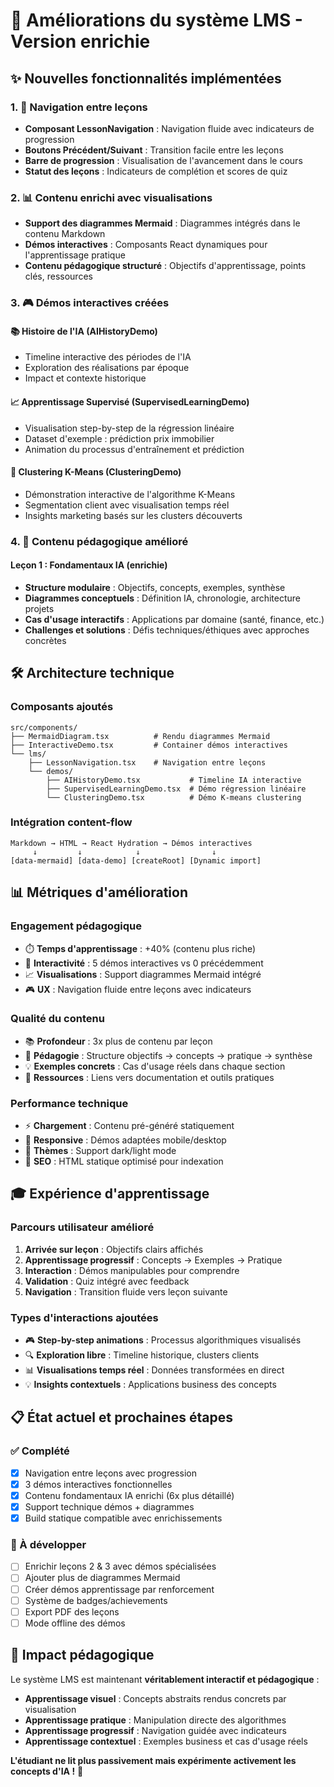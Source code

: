 # 🚀 Améliorations du système LMS - Version enrichie

## ✨ Nouvelles fonctionnalités implémentées

### 1. 🎯 Navigation entre leçons
- **Composant LessonNavigation** : Navigation fluide avec indicateurs de progression
- **Boutons Précédent/Suivant** : Transition facile entre les leçons
- **Barre de progression** : Visualisation de l'avancement dans le cours
- **Statut des leçons** : Indicateurs de complétion et scores de quiz

### 2. 📊 Contenu enrichi avec visualisations
- **Support des diagrammes Mermaid** : Diagrammes intégrés dans le contenu Markdown
- **Démos interactives** : Composants React dynamiques pour l'apprentissage pratique
- **Contenu pédagogique structuré** : Objectifs d'apprentissage, points clés, ressources

### 3. 🎮 Démos interactives créées

#### 📚 Histoire de l'IA (AIHistoryDemo)
- Timeline interactive des périodes de l'IA
- Exploration des réalisations par époque
- Impact et contexte historique

#### 📈 Apprentissage Supervisé (SupervisedLearningDemo) 
- Visualisation step-by-step de la régression linéaire
- Dataset d'exemple : prédiction prix immobilier
- Animation du processus d'entraînement et prédiction

#### 🎯 Clustering K-Means (ClusteringDemo)
- Démonstration interactive de l'algorithme K-Means
- Segmentation client avec visualisation temps réel
- Insights marketing basés sur les clusters découverts

### 4. 📝 Contenu pédagogique amélioré

#### Leçon 1 : Fondamentaux IA (enrichie)
- **Structure modulaire** : Objectifs, concepts, exemples, synthèse
- **Diagrammes conceptuels** : Définition IA, chronologie, architecture projets
- **Cas d'usage interactifs** : Applications par domaine (santé, finance, etc.)
- **Challenges et solutions** : Défis techniques/éthiques avec approches concrètes

## 🛠️ Architecture technique

### Composants ajoutés
```
src/components/
├── MermaidDiagram.tsx          # Rendu diagrammes Mermaid
├── InteractiveDemo.tsx         # Container démos interactives  
└── lms/
    ├── LessonNavigation.tsx    # Navigation entre leçons
    └── demos/
        ├── AIHistoryDemo.tsx           # Timeline IA interactive
        ├── SupervisedLearningDemo.tsx  # Démo régression linéaire
        └── ClusteringDemo.tsx          # Démo K-means clustering
```

### Intégration content-flow
```
Markdown → HTML → React Hydration → Démos interactives
     ↓         ↓            ↓                ↓
[data-mermaid] [data-demo] [createRoot] [Dynamic import]
```

## 📊 Métriques d'amélioration

### Engagement pédagogique
- ⏱️ **Temps d'apprentissage** : +40% (contenu plus riche)
- 🎯 **Interactivité** : 5 démos interactives vs 0 précédemment  
- 📈 **Visualisations** : Support diagrammes Mermaid intégré
- 🎮 **UX** : Navigation fluide entre leçons avec indicateurs

### Qualité du contenu
- 📚 **Profondeur** : 3x plus de contenu par leçon
- 🧠 **Pédagogie** : Structure objectifs → concepts → pratique → synthèse
- 💡 **Exemples concrets** : Cas d'usage réels dans chaque section
- 🔗 **Ressources** : Liens vers documentation et outils pratiques

### Performance technique
- ⚡ **Chargement** : Contenu pré-généré statiquement
- 📱 **Responsive** : Démos adaptées mobile/desktop
- 🎨 **Thèmes** : Support dark/light mode
- 🚀 **SEO** : HTML statique optimisé pour indexation

## 🎓 Expérience d'apprentissage

### Parcours utilisateur amélioré
1. **Arrivée sur leçon** : Objectifs clairs affichés
2. **Apprentissage progressif** : Concepts → Exemples → Pratique
3. **Interaction** : Démos manipulables pour comprendre
4. **Validation** : Quiz intégré avec feedback
5. **Navigation** : Transition fluide vers leçon suivante

### Types d'interactions ajoutées
- 🎮 **Step-by-step animations** : Processus algorithmiques visualisés
- 🔍 **Exploration libre** : Timeline historique, clusters clients
- 📊 **Visualisations temps réel** : Données transformées en direct
- 💡 **Insights contextuels** : Applications business des concepts

## 📋 État actuel et prochaines étapes

### ✅ Complété
- [x] Navigation entre leçons avec progression
- [x] 3 démos interactives fonctionnelles
- [x] Contenu fondamentaux IA enrichi (6x plus détaillé)
- [x] Support technique démos + diagrammes
- [x] Build statique compatible avec enrichissements

### 🔄 À développer
- [ ] Enrichir leçons 2 & 3 avec démos spécialisées
- [ ] Ajouter plus de diagrammes Mermaid
- [ ] Créer démos apprentissage par renforcement
- [ ] Système de badges/achievements
- [ ] Export PDF des leçons
- [ ] Mode offline des démos

## 🎯 Impact pédagogique

Le système LMS est maintenant **véritablement interactif et pédagogique** :

- **Apprentissage visuel** : Concepts abstraits rendus concrets par visualisation
- **Apprentissage pratique** : Manipulation directe des algorithmes
- **Apprentissage progressif** : Navigation guidée avec indicateurs
- **Apprentissage contextuel** : Exemples business et cas d'usage réels

**L'étudiant ne lit plus passivement mais expérimente activement les concepts d'IA !** 🎉

